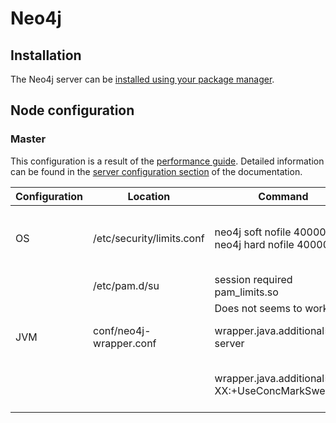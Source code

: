 # Neo4j

## Installation
The Neo4j server can be [installed using your package manager](http://debian.neo4j.org/?_ga=1.174493282.1166350782.1407319663).

## Node configuration

### Master
This configuration is a result of the [performance guide](http://docs.neo4j.org/chunked/stable/performance-guide.html).
Detailed information can be found in the [server configuration section](http://neo4j.com/docs/stable/server-configuration.html) of the documentation.

| Configuration | Location | Command | Description |
| ------------- | -------- | ------- | ----------- |
| OS | /etc/security/limits.conf | neo4j  soft  nofile  40000<br>neo4j  hard  nofile  40000 | Increase maximum number of open files to 40.000. |
| | /etc/pam.d/su | session required pam_limits.so | see above |
||| Does not seems to work. ||
| JVM | conf/neo4j-wrapper.conf | wrapper.java.additional=-server | Start JVM in server mode. |
| | | wrapper.java.additional=-XX:+UseConcMarkSweepGC | Enable concurrent garbage collector. |

